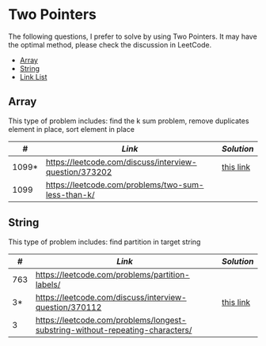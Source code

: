 # Two Pointers 

The following questions, I prefer to solve by using Two Pointers. It may have the optimal method, please check the discussion in LeetCode.

* [Array](##Array)
* [String](##String)
* [Link List](##Link-List)

## Array

This type of problem includes: find the k sum problem, remove duplicates element in place, sort element in place

| *#* | *Link* | *Solution* |
| ---- | --------------------------------- | --------------------------------- |
| 1099* | https://leetcode.com/discuss/interview-question/373202 | [this link](../python_practice/amazon/optimal_utilization.py) |
| 1099 | https://leetcode.com/problems/two-sum-less-than-k/ | |

## String

This type of problem includes: find partition in target string

| *#* | *Link* | *Solution* |
| ---- | --------------------------------- | --------------------------------- |
| 763 | https://leetcode.com/problems/partition-labels/ | |
| 3* | https://leetcode.com/discuss/interview-question/370112 | [this link](../python_practice/amazon/substrings_of_size_k_with_k_distinct_chars.py) |
| 3 | https://leetcode.com/problems/longest-substring-without-repeating-characters/ | |